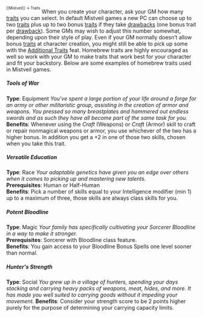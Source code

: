 <sup><sup>[[Mistveil]] → Traits</sup></sup> 
When you create your character, ask your GM how many [traits](https://www.d20pfsrd.com/traits/) you can select. In default Mistveil games a new PC can choose up to two [traits](https://www.d20pfsrd.com/traits/) plus up to two bonus [traits](https://www.d20pfsrd.com/traits/) if they take [drawbacks](https://www.d20pfsrd.com/traits/drawbacks/) (one bonus trait per [drawback](https://www.d20pfsrd.com/traits/drawbacks/)). Some GMs may wish to adjust this number somewhat, depending upon their style of play. Even if your GM normally doesn’t allow bonus [traits](https://www.d20pfsrd.com/traits/) at character creation, you might still be able to pick up some with the [Additional Traits](https://www.d20pfsrd.com/feats/general-feats/additional-traits/) feat. Homebrew traits are highly encouraged as well so work with your GM to make traits that work best for your character and fit your backstory. Below are some examples of homebrew traits used in Mistveil games.

##### Tools of War
**Type**: Equipment
_You've spent a large portion of your life around a forge for an army or other militaristic group, assisting in the creation of armor and weapons. You pressed so many breastplates and hammered out endless swords and as such they have all become part of the same task for you._  
**Benefits**: Whenever using the _Craft_ (Weapons) or _Craft_ (Armor) skill to craft or repair nonmagical weapons or armor, you use whichever of the two has a higher bonus. In addition you get a +2 in one of those two skills, chosen when you take this trait.
<br>
##### Versatile Education
**Type**: Race
_Your adaptable genetics have given you an edge over others when it comes to picking up and mastering new talents._  
**Prerequisites**: Human or Half-Human  
**Benefits**: Pick a number of skills equal to your Intelligence modifier (min 1) up to a maximum of three, those skills are always class skills for you.
<br>
##### Potent Bloodline
**Type**: Magic
_Your family has specifically cultivating your Sorcerer Bloodline in a way to make it stronger._  
**Prerequisites**: Sorcerer with Bloodline class feature.  
**Benefits**: You gain access to your Bloodline Bonus Spells one level sooner than normal.
<br>
##### Hunter's Strength
**Type**: Social
_You grew up in a village of hunters, spending your days stacking and carrying heavy packs of weapons, meat, hides, and more. It has made you well suited to carrying goods without it impeding your movement._
**Benefits**: Consider your strength score to be 2 points higher purely for the purpose of determining your carrying capacity limits.